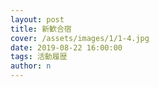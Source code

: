 ```yaml
---
layout: post
title: 新歓合宿
cover: /assets/images/1/1-4.jpg
date: 2019-08-22 16:00:00
tags: 活動履歴
author: n
---
```

